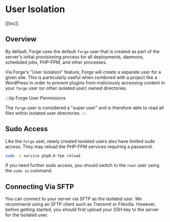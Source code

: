 # User Isolation

[[toc]]

## Overview

By default, Forge uses the default `forge` user that is created as part of the server's initial provisioning process for all deployments, daemons, scheduled jobs, PHP-FPM, and other processes.

Via Forge's "User Isolation" feature, Forge will create a separate user for a given site. This is particularly useful when combined with a project like a WordPress in order to prevent plugins from maliciously accessing content in your `forge` user (or other isolated user) owned directories.

:::tip Forge User Permissions

The `forge` user is considered a "super user" and is therefore able to read all files within isolated user directories.
:::

## Sudo Access

Like the `forge` user, newly created isolated users also have limited sudo access. They may reload the PHP-FPM services requiring a password:

```bash
sudo -S service php8.0-fpm reload
```

If you need further sudo access, you should switch to the `root` user using the `sudo su` command.

## Connecting Via SFTP

You can connect to your server via SFTP as the isolated user. We recommend using an SFTP client such as Transmit or Filezilla. However, before getting started, you should first upload your SSH key to the server for the isolated user.
